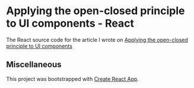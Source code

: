 # Applying the open-closed principle to UI components - React

The React source code for the article I wrote on [Applying the open-closed principle to UI components](https://learnitmyway.com/open-closed-ui/)

## Miscellaneous

This project was bootstrapped with [Create React App](https://github.com/facebook/create-react-app).
